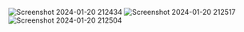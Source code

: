 ![Screenshot 2024-01-20 212434](https://github.com/vedantiadsare/internshipproject-4/assets/128314594/d7a605ca-7f05-4e63-bf6a-6ada62537c95)
![Screenshot 2024-01-20 212517](https://github.com/vedantiadsare/internshipproject-4/assets/128314594/32bf3279-a5f4-4e93-b5ab-ae0a282c596b)
![Screenshot 2024-01-20 212504](https://github.com/vedantiadsare/internshipproject-4/assets/128314594/7d54f4e0-62bf-422d-9e6c-13feb125a11e)
